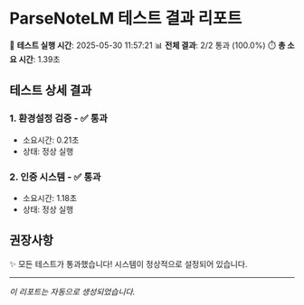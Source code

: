 
# ParseNoteLM 테스트 결과 리포트

📅 **테스트 실행 시간**: 2025-05-30 11:57:21
📊 **전체 결과**: 2/2 통과 (100.0%)
⏱️ **총 소요 시간**: 1.39초

## 테스트 상세 결과

### 1. 환경설정 검증 - ✅ 통과
- 소요시간: 0.21초
- 상태: 정상 실행

### 2. 인증 시스템 - ✅ 통과
- 소요시간: 1.18초
- 상태: 정상 실행


## 권장사항

✨ 모든 테스트가 통과했습니다! 시스템이 정상적으로 설정되어 있습니다.

---
*이 리포트는 자동으로 생성되었습니다.*
